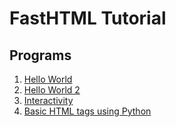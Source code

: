 # FastHTML Tutorial

## Programs 

1. [Hello World](programs/hello.py)
2. [Hello World 2](programs/hello2.py)
3. [Interactivity](programs/interactive.py)
4. [Basic HTML tags using Python](programs/html_in_python.py)
